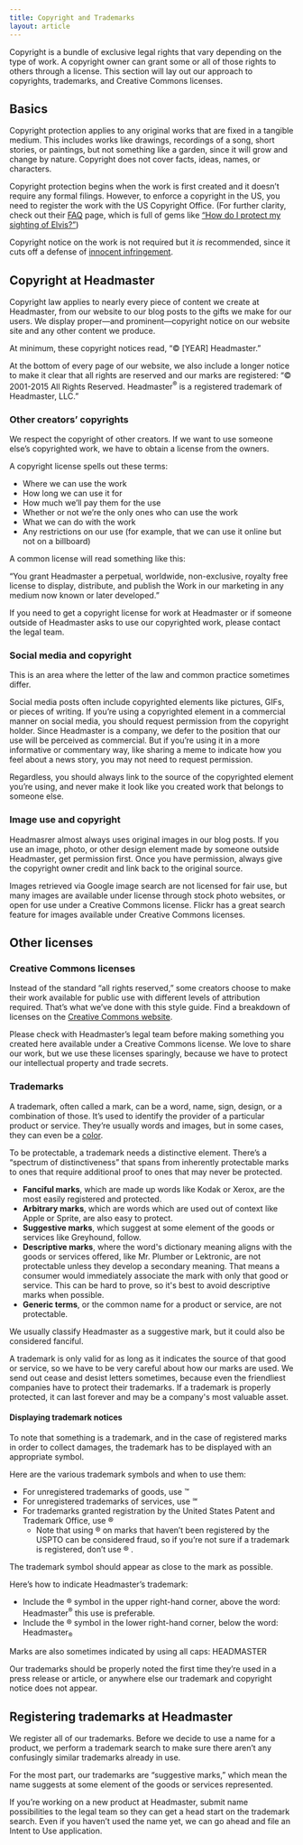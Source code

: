 ```yaml
---
title: Copyright and Trademarks
layout: article
---
```


Copyright is a bundle of exclusive legal rights that vary depending on the type of work. A copyright owner can grant some or all of those rights to others through a license. This section will lay out our approach to copyrights, trademarks, and Creative Commons licenses.

## Basics

Copyright protection applies to any original works that are fixed in a tangible medium. This includes works like drawings, recordings of a song, short stories, or paintings, but not something like a garden, since it will grow and change by nature. Copyright does not cover facts, ideas, names, or characters.

Copyright protection begins when the work is first created and it doesn’t require any formal filings. However, to enforce a copyright in the US, you need to register the work with the US Copyright Office. (For further clarity, check out their [FAQ](http://www.copyright.gov/help/faq/) page, which is full of gems like [“How do I protect my sighting of Elvis?”](http://copyright.gov/help/faq/faq-protect.html#elvis))

Copyright notice on the work is not required but it *is* recommended, since it cuts off a defense of [innocent infringement](https://www.law.cornell.edu/uscode/text/17/401).

## Copyright at Headmaster

Copyright law applies to nearly every piece of content we create at Headmaster, from our website to our blog posts to the gifts we make for our users. We display proper—and prominent—copyright notice on our website site and any other content we produce.

At minimum, these copyright notices read, “&copy; [YEAR] Headmaster.”

At the bottom of every page of our website, we also include a longer notice to make it clear that all rights are reserved and our marks are registered: “&copy; 2001-2015 All Rights Reserved. Headmaster<sup>&reg;</sup> is a registered trademark of Headmaster, LLC.”

### Other creators’ copyrights

We respect the copyright of other creators. If we want to use someone else’s copyrighted work, we have to obtain a license from the owners.

A copyright license spells out these terms:

* Where we can use the work
* How long we can use it for
* How much we’ll pay them for the use
* Whether or not we’re the only ones who can use the work
* What we can do with the work
* Any restrictions on our use (for example, that we can use it online but not on a billboard)

A common license will read something like this:

“You grant Headmaster a perpetual, worldwide, non-exclusive, royalty free license to display, distribute, and publish the Work in our marketing in any medium now known or later developed.”

If you need to get a copyright license for work at Headmaster or if someone outside of Headmaster asks to use our copyrighted work, please contact the legal team.

### Social media and copyright

This is an area where the letter of the law and common practice sometimes differ.

Social media posts often include copyrighted elements like pictures, GIFs, or pieces of writing. If you’re using a copyrighted element in a commercial manner on social media, you should request permission from the copyright holder. Since Headmaster is a company, we defer to the position that our use will be perceived as commercial. But if you’re using it in a more informative or commentary way, like sharing a meme to indicate how you feel about a news story, you may not need to request permission.

Regardless, you should always link to the source of the copyrighted element you’re using, and never make it look like you created work that belongs to someone else.

### Image use and copyright

Headmasrer almost always uses original images in our blog posts. If you use an image, photo, or other design element made by someone outside Headmaster, get permission first. Once you have permission, always give the copyright owner credit and link back to the original source.

Images retrieved via Google image search are not licensed for fair use, but many images are available under license through stock photo websites, or open for use under a Creative Commons license. Flickr has a great search feature for images available under Creative Commons licenses.

## Other licenses

### Creative Commons licenses

Instead of the standard “all rights reserved,” some creators choose to make their work available for public use with different levels of attribution required. That’s what we’ve done with this style guide. Find a breakdown of licenses on the [Creative Commons website](https://creativecommons.org/licenses/).

Please check with Headmaster’s legal team before making something you created here available under a Creative Commons license. We love to share our work, but we use these licenses sparingly, because we have to protect our intellectual property and trade secrets.

### Trademarks

A trademark, often called a mark, can be a word, name, sign, design, or a combination of those. It’s used to identify the provider of a particular product or service. They’re usually words and images, but in some cases, they can even be a [color](https://en.wikipedia.org/wiki/Tiffany_Blue).

To be protectable, a trademark needs a distinctive element. There’s a “spectrum of distinctiveness” that spans from inherently protectable marks to ones that require additional proof to ones that may never be protected.

- **Fanciful marks**, which are made up words like Kodak or Xerox, are the most easily registered and protected.
- **Arbitrary marks**, which are words which are used out of context like Apple or Sprite, are also easy to protect.
- **Suggestive marks**, which suggest at some element of the goods or services like Greyhound, follow.
- **Descriptive marks**, where the word's dictionary meaning aligns with the goods or services offered, like Mr. Plumber or Lektronic, are not protectable unless they develop a secondary meaning. That means a consumer would immediately associate the mark with only that good or service. This can be hard to prove, so it's best to avoid descriptive marks when possible.
- **Generic terms**, or the common name for a product or service, are not protectable.

We usually classify Headmaster as a suggestive mark, but it could also be considered fanciful.

A trademark is only valid for as long as it indicates the source of that good or service, so we have to be very careful about how our marks are used. We send out cease and desist letters sometimes, because even the friendliest companies have to protect their trademarks. If a trademark is properly protected, it can last forever and may be a company's most valuable asset.

#### Displaying trademark notices

To note that something is a trademark, and in the case of registered marks in order to collect damages, the trademark has to be displayed with an appropriate symbol.

Here are the various trademark symbols and when to use them:

- For unregistered trademarks of goods, use &trade;
- For unregistered trademarks of services, use &#8480;
- For trademarks granted registration by the United States Patent and Trademark Office, use &reg;
  - Note that using &reg; on marks that haven’t been registered by the USPTO can be considered fraud, so if you’re not sure if a trademark is registered, don’t use &reg; .

The trademark symbol should appear as close to the mark as possible.

Here’s how to indicate Headmaster’s trademark:

- Include the &reg; symbol in the upper right-hand corner, above the word: Headmaster<sup>&reg;</sup> this use is preferable.
- Include the &reg; symbol in the lower right-hand corner, below the word: Headmaster<sub>&reg;</sub>

Marks are also sometimes indicated by using all caps: HEADMASTER

Our trademarks should be properly noted the first time they’re used in a press release or article, or anywhere else our trademark and copyright notice does not appear.

## Registering trademarks at Headmaster

We register all of our trademarks. Before we decide to use a name for a product, we perform a trademark search to make sure there aren’t any confusingly similar trademarks already in use.

For the most part, our trademarks are “suggestive marks,” which mean the name suggests at some element of the goods or services represented.

If you’re working on a new product at Headmaster, submit name possibilities to the legal team so they can get a head start on the trademark search. Even if you haven’t used the name yet, we can go ahead and file an Intent to Use application.
